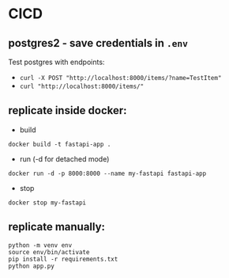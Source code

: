 # CICD

## postgres2 - save credentials in `.env`

Test postgres with endpoints:
* `curl -X POST "http://localhost:8000/items/?name=TestItem"`
* `curl "http://localhost:8000/items/"`

## replicate inside docker:
* build
```
docker build -t fastapi-app .
```
* run (-d for detached mode)
```
docker run -d -p 8000:8000 --name my-fastapi fastapi-app
```
* stop
```
docker stop my-fastapi
```

## replicate manually:
```
python -m venv env
source env/bin/activate
pip install -r requirements.txt
python app.py
```